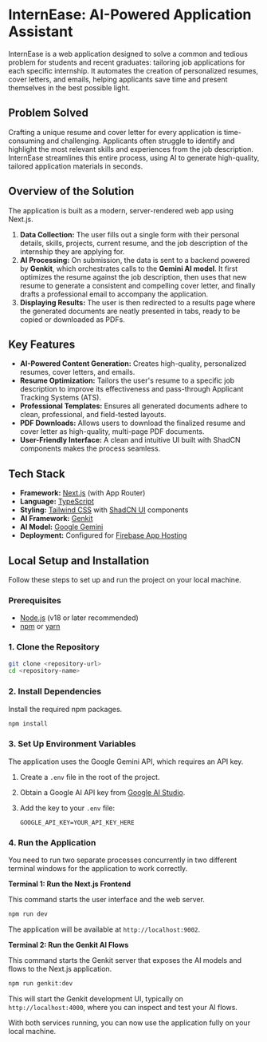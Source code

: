 # InternEase: AI-Powered Application Assistant

InternEase is a web application designed to solve a common and tedious problem for students and recent graduates: tailoring job applications for each specific internship. It automates the creation of personalized resumes, cover letters, and emails, helping applicants save time and present themselves in the best possible light.

## Problem Solved

Crafting a unique resume and cover letter for every application is time-consuming and challenging. Applicants often struggle to identify and highlight the most relevant skills and experiences from the job description. InternEase streamlines this entire process, using AI to generate high-quality, tailored application materials in seconds.

## Overview of the Solution

The application is built as a modern, server-rendered web app using Next.js.

1.  **Data Collection:** The user fills out a single form with their personal details, skills, projects, current resume, and the job description of the internship they are applying for.
2.  **AI Processing:** On submission, the data is sent to a backend powered by **Genkit**, which orchestrates calls to the **Gemini AI model**. It first optimizes the resume against the job description, then uses that new resume to generate a consistent and compelling cover letter, and finally drafts a professional email to accompany the application.
3.  **Displaying Results:** The user is then redirected to a results page where the generated documents are neatly presented in tabs, ready to be copied or downloaded as PDFs.

## Key Features

-   **AI-Powered Content Generation:** Creates high-quality, personalized resumes, cover letters, and emails.
-   **Resume Optimization:** Tailors the user's resume to a specific job description to improve its effectiveness and pass-through Applicant Tracking Systems (ATS).
-   **Professional Templates:** Ensures all generated documents adhere to clean, professional, and field-tested layouts.
-   **PDF Downloads:** Allows users to download the finalized resume and cover letter as high-quality, multi-page PDF documents.
-   **User-Friendly Interface:** A clean and intuitive UI built with ShadCN components makes the process seamless.

## Tech Stack

-   **Framework:** [Next.js](https://nextjs.org/) (with App Router)
-   **Language:** [TypeScript](https://www.typescriptlang.org/)
-   **Styling:** [Tailwind CSS](https://tailwindcss.com/) with [ShadCN UI](https://ui.shadcn.com/) components
-   **AI Framework:** [Genkit](https://firebase.google.com/docs/genkit)
-   **AI Model:** [Google Gemini](https://deepmind.google/technologies/gemini/)
-   **Deployment:** Configured for [Firebase App Hosting](https://firebase.google.com/docs/app-hosting)

## Local Setup and Installation

Follow these steps to set up and run the project on your local machine.

### Prerequisites

-   [Node.js](https://nodejs.org/en) (v18 or later recommended)
-   [npm](https://www.npmjs.com/) or [yarn](https://yarnpkg.com/)

### 1. Clone the Repository

```bash
git clone <repository-url>
cd <repository-name>
```

### 2. Install Dependencies

Install the required npm packages.

```bash
npm install
```

### 3. Set Up Environment Variables

The application uses the Google Gemini API, which requires an API key.

1.  Create a `.env` file in the root of the project.
2.  Obtain a Google AI API key from [Google AI Studio](https://aistudio.google.com/app/apikey).
3.  Add the key to your `.env` file:

    ```env
    GOOGLE_API_KEY=YOUR_API_KEY_HERE
    ```

### 4. Run the Application

You need to run two separate processes concurrently in two different terminal windows for the application to work correctly.

**Terminal 1: Run the Next.js Frontend**

This command starts the user interface and the web server.

```bash
npm run dev
```

The application will be available at `http://localhost:9002`.

**Terminal 2: Run the Genkit AI Flows**

This command starts the Genkit server that exposes the AI models and flows to the Next.js application.

```bash
npm run genkit:dev
```

This will start the Genkit development UI, typically on `http://localhost:4000`, where you can inspect and test your AI flows.

With both services running, you can now use the application fully on your local machine.
